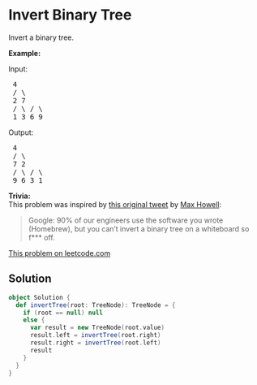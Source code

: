 # Invert Binary Tree

<p>Invert a binary tree.</p>
 
 <p><strong>Example:</strong></p>
 
 <p>Input:</p>
 
 <pre>
 4
 / \
 2 7
 / \ / \
 1 3 6 9</pre>
 
 <p>Output:</p>
 
 <pre>
 4
 / \
 7 2
 / \ / \
 9 6 3 1</pre>
 
 <p><strong>Trivia:</strong><br />
 This problem was inspired by <a href="https://twitter.com/mxcl/status/608682016205344768" target="_blank">this original tweet</a> by <a href="https://twitter.com/mxcl" target="_blank">Max Howell</a>:</p>
 
 <blockquote>Google: 90% of our engineers use the software you wrote (Homebrew), but you can&rsquo;t invert a binary tree on a whiteboard so f*** off.</blockquote>


[This problem on leetcode.com](https://leetcode.com/problems/invert-binary-tree/)

## Solution

```scala
object Solution {
  def invertTree(root: TreeNode): TreeNode = {
    if (root == null) null
    else {
      var result = new TreeNode(root.value)
      result.left = invertTree(root.right)
      result.right = invertTree(root.left)
      result
    }
  }
}
```
